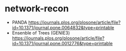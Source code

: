 # network-recon

- PANDA
https://journals.plos.org/plosone/article/file?id=10.1371/journal.pone.0064832&type=printable
- Ensenble of Trees (GENIE3) https://journals.plos.org/plosone/article/file?id=10.1371/journal.pone.0012776&type=printable
